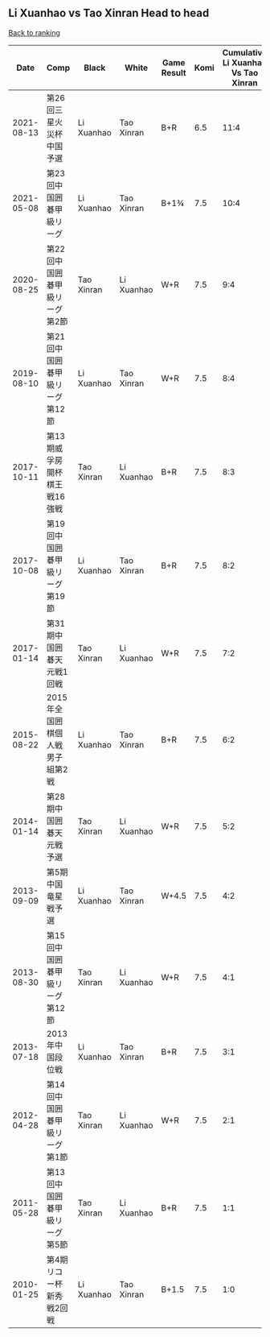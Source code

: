 ## Li Xuanhao vs Tao Xinran Head to head

[Back to ranking](../../index.md)




| **Date** | **Comp** | **Black** | **White** | **Game Result** | **Komi** | **Cumulative Li Xuanhao Vs Tao Xinran** | **Li Xuanhao Streak** | **Tao Xinran Streak** | 
| --- | --- | --- | --- | --- | --- | --- | --- | --- |
| 2021-08-13 | 第26回三星火災杯中国予選 | Li Xuanhao | Tao Xinran | B+R | 6.5 | 11:4 | 3 | 0 | 
| 2021-05-08 | 第23回中国囲碁甲級リーグ | Li Xuanhao | Tao Xinran | B+1¾ | 7.5 | 10:4 | 2 | 0 | 
| 2020-08-25 | 第22回中国囲碁甲級リーグ第2節 | Tao Xinran | Li Xuanhao | W+R | 7.5 | 9:4 | 1 | 0 | 
| 2019-08-10 | 第21回中国囲碁甲級リーグ第12節 | Li Xuanhao | Tao Xinran | W+R | 7.5 | 8:4 | 0 | 2 | 
| 2017-10-11 | 第13期威孚房開杯棋王戦16強戦 | Tao Xinran | Li Xuanhao | B+R | 7.5 | 8:3 | 0 | 1 | 
| 2017-10-08 | 第19回中国囲碁甲級リーグ第19節 | Li Xuanhao | Tao Xinran | B+R | 7.5 | 8:2 | 4 | 0 | 
| 2017-01-14 | 第31期中国囲碁天元戦1回戦 | Tao Xinran | Li Xuanhao | W+R | 7.5 | 7:2 | 3 | 0 | 
| 2015-08-22 | 2015年全国囲棋個人戦男子組第2戦 | Li Xuanhao | Tao Xinran | B+R | 7.5 | 6:2 | 2 | 0 | 
| 2014-01-14 | 第28期中国囲碁天元戦予選 | Tao Xinran | Li Xuanhao | W+R | 7.5 | 5:2 | 1 | 0 | 
| 2013-09-09 | 第5期中国竜星戦予選 | Li Xuanhao | Tao Xinran | W+4.5 | 7.5 | 4:2 | 0 | 1 | 
| 2013-08-30 | 第15回中国囲碁甲級リーグ第12節 | Tao Xinran | Li Xuanhao | W+R | 7.5 | 4:1 | 3 | 0 | 
| 2013-07-18 | 2013年中国段位戦 | Li Xuanhao | Tao Xinran | B+R | 7.5 | 3:1 | 2 | 0 | 
| 2012-04-28 | 第14回中国囲碁甲級リーグ第1節 | Tao Xinran | Li Xuanhao | W+R | 7.5 | 2:1 | 1 | 0 | 
| 2011-05-28 | 第13回中国囲碁甲級リーグ第5節 | Tao Xinran | Li Xuanhao | B+R | 7.5 | 1:1 | 0 | 1 | 
| 2010-01-25 | 第4期リコー杯新秀戦2回戦 | Li Xuanhao | Tao Xinran | B+1.5 | 7.5 | 1:0 | 1 | 0 |





